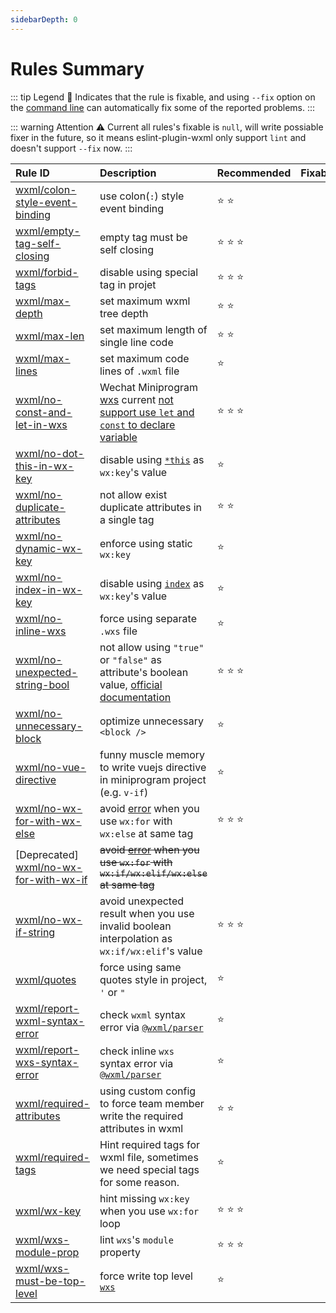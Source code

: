 ```yaml
---
sidebarDepth: 0
---
```


# Rules Summary

<!-- This file is automatically generated in tools/update-docs-rules-index.js, do not change! -->

::: tip Legend
  :wrench: Indicates that the rule is fixable, and using `--fix` option on the [command line](https://eslint.org/docs/user-guide/command-line-interface#fixing-problems) can automatically fix some of the reported problems.
:::

::: warning Attention
  :warning: Current all rules's fixable is `null`, will write possiable fixer in the future, so it means eslint-plugin-wxml only support `lint` and doesn't support `--fix` now.
:::

| Rule ID | Description |Recommended| Fixable |
|:--------|:------------|:---|:---|
| [wxml/colon-style-event-binding](./colon-style-event-binding.md) | use colon(`:`) style event binding | :star: :star: | |
| [wxml/empty-tag-self-closing](./empty-tag-self-closing.md) | empty tag must be self closing | :star: :star: :star: | |
| [wxml/forbid-tags](./forbid-tags.md) | disable using special tag in projet | :star: :star: :star: | |
| [wxml/max-depth](./max-depth.md) | set maximum wxml tree depth | :star: :star: | |
| [wxml/max-len](./max-len.md) | set maximum length of single line code | :star: :star: | |
| [wxml/max-lines](./max-lines.md) | set maximum code lines of `.wxml` file | :star: | |
| [wxml/no-const-and-let-in-wxs](./no-const-and-let-in-wxs,md) | Wechat Miniprogram [wxs](https://developers.weixin.qq.com/miniprogram/dev/reference/wxs/02variate.html) current [not support use `let` and `const` to declare variable](https://developers.weixin.qq.com/community/develop/doc/0002a0fd3b8ca00ee9d8f13245b400?highLine=wxs%2520let)| :star: :star: :star: | |
| [wxml/no-dot-this-in-wx-key](./no-dot-this-in-wx-key.md) | disable using [`*this`](https://developers.weixin.qq.com/miniprogram/dev/reference/wxml/list.html) as `wx:key`'s value | :star: | |
| [wxml/no-duplicate-attributes](./no-duplicate-attributes.md) | not allow exist duplicate attributes in a single tag | :star: :star: | |
| [wxml/no-dynamic-wx-key](./no-dynamic-wx-key.md) | enforce using static `wx:key` | :star: | |
| [wxml/no-index-in-wx-key](./no-index-in-wx-key.md) | disable using [`index`](https://developers.weixin.qq.com/miniprogram/dev/reference/wxml/list.html) as `wx:key`'s value | :star: | |
| [wxml/no-inline-wxs](./no-inline-wxs.md) | force using separate `.wxs` file | :star: | |
| [wxml/no-unexpected-string-bool](./no-unexpected-string-bool.md) | not allow using `"true"` or `"false"` as attribute's boolean value, [official documentation](https://developers.weixin.qq.com/miniprogram/dev/reference/wxml/data.html) | :star: :star: :star: | |
| [wxml/no-unnecessary-block](./no-unnecessary-block.md) | optimize unnecessary `<block />` | :star: | |
| [wxml/no-vue-directive](./no-vue-directive.md) | funny muscle memory to write vuejs directive in miniprogram project (e.g. `v-if`) | :star: | |
| [wxml/no-wx-for-with-wx-else](./no-wx-for-with-wx-else.md) | avoid [error](https://developers.weixin.qq.com/community/develop/doc/00082a556fcb0810a6b7e2eee5b800) when you use `wx:for` with `wx:else` at same tag | :star: :star: :star: | |
| [Deprecated] [wxml/no-wx-for-with-wx-if](./no-wx-for-with-wx-if.md) | ~~avoid [error](https://developers.weixin.qq.com/community/develop/doc/00082a556fcb0810a6b7e2eee5b800) when you use `wx:for` with `wx:if/wx:elif/wx:else` at same tag~~ | | |
| [wxml/no-wx-if-string](./no-wx-if-string.md) | avoid unexpected result when you use invalid boolean interpolation as `wx:if/wx:elif`'s value | :star: :star: :star: | |
| [wxml/quotes](./quotes.md) | force using same quotes style in project, `'` or `"` | :star: | |
| [wxml/report-wxml-syntax-error](./report-wxml-syntax-error.md) | check `wxml` syntax error via [`@wxml/parser`](https://github.com/wxmlfile/wxml-parser) | :star: | |
| [wxml/report-wxs-syntax-error](./report-wxml-syntax-error.md) | check inline `wxs` syntax error via [`@wxml/parser`](https://github.com/wxmlfile/wxml-parser) | :star: | |
| [wxml/required-attributes](./required-attributes.md) | using custom config to force team member write the required attributes in wxml | :star: :star: | |
| [wxml/required-tags](./tags.md) | Hint required tags for wxml file, sometimes we need special tags for some reason. | :star: | |
| [wxml/wx-key](./wx-key.md) | hint missing `wx:key` when you use `wx:for` loop | :star: :star: :star: | |
| [wxml/wxs-module-prop](./wxs-module-prop.md) | lint `wxs`'s `module` property | :star: :star: :star: | |
| [wxml/wxs-must-be-top-level](./wxs-must-be-top-level.md) | force write top level [`wxs`](https://developers.weixin.qq.com/miniprogram/dev/reference/wxs/01wxs-module.html) | :star: | |


